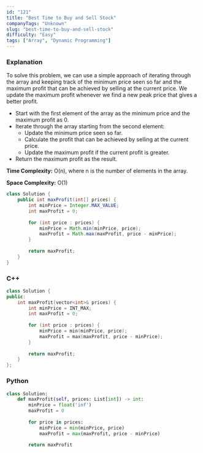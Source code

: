 ```yaml
---
id: "121"
title: "Best Time to Buy and Sell Stock"
companyTags: "Unknown"
slug: "best-time-to-buy-and-sell-stock"
difficulty: "Easy"
tags: ["Array", "Dynamic Programming"]
---
```


### Explanation

To solve this problem, we can use a simple approach of iterating through the array and keeping track of the minimum price seen so far and the maximum profit that can be achieved by selling at the current price. We update the maximum profit whenever we find a new peak price that gives a better profit.

- Start with the first element of the array as the minimum price and the maximum profit as 0.
- Iterate through the array starting from the second element:
  - Update the minimum price seen so far.
  - Calculate the profit that can be achieved by selling at the current price.
  - Update the maximum profit if the current profit is greater.
- Return the maximum profit as the result.

**Time Complexity:** O(n), where n is the number of elements in the array.

**Space Complexity:** O(1)

```java
class Solution {
    public int maxProfit(int[] prices) {
        int minPrice = Integer.MAX_VALUE;
        int maxProfit = 0;
        
        for (int price : prices) {
            minPrice = Math.min(minPrice, price);
            maxProfit = Math.max(maxProfit, price - minPrice);
        }
        
        return maxProfit;
    }
}
```

### C++
```cpp
class Solution {
public:
    int maxProfit(vector<int>& prices) {
        int minPrice = INT_MAX;
        int maxProfit = 0;
        
        for (int price : prices) {
            minPrice = min(minPrice, price);
            maxProfit = max(maxProfit, price - minPrice);
        }
        
        return maxProfit;
    }
};
```

### Python
```python
class Solution:
    def maxProfit(self, prices: List[int]) -> int:
        minPrice = float('inf')
        maxProfit = 0
        
        for price in prices:
            minPrice = min(minPrice, price)
            maxProfit = max(maxProfit, price - minPrice)
        
        return maxProfit
```